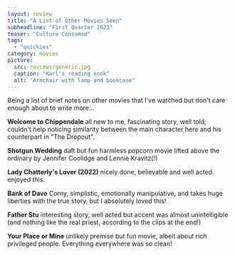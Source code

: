 ```yaml
---
layout: review
title: "A List of Other Movies Seen"
subheadline: "First Quarter 2023"
teaser: "Culture Consumed"
tags:
  - "quickies"
category: movies
picture:
  src: reviews/generic.jpg
  caption: "Karl's reading nook"
  alt: "Armchair with lamp and bookcase"
---
```

Being a list of brief notes on other movies that I've watched but don't care enough about to write more...

**Welcome to Chippendale** all new to me, fascinating story, well told; couldn't help
noticing similarity between the main character here and his counterpart in "The Dropout". 

**Shotgun Wedding** daft but fun harmless popcorn movie lifted above the ordinary by
Jennifer Coolidge and Lennie Kravitz(!)

**Lady Chatterly's Lover (2022)** nicely done, believable and well acted. enjoyed this.

**Bank of Dave** Corny, simplistic, emotionally manipulative, and takes huge liberties with the true story, but I absolutely loved this!

**Father Stu** interesting story, well acted but accent was almost unintelligible (and
nothing like the real priest, according to the clips at the end!)

**Your Place or Mine** unlikely premise but fun movie, albeit about rich privileged
people. Everything everywhere was so clean!